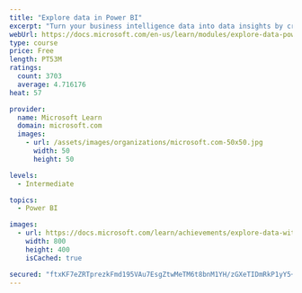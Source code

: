 ```yaml
---
title: "Explore data in Power BI"
excerpt: "Turn your business intelligence data into data insights by creating and configuring Power BI dashboards."
webUrl: https://docs.microsoft.com/en-us/learn/modules/explore-data-power-bi/
type: course
price: Free
length: PT53M
ratings:
  count: 3703
  average: 4.716176
heat: 57

provider:
  name: Microsoft Learn
  domain: microsoft.com
  images:
    - url: /assets/images/organizations/microsoft.com-50x50.jpg
      width: 50
      height: 50

levels:
  - Intermediate

topics:
  - Power BI

images:
  - url: https://docs.microsoft.com/learn/achievements/explore-data-with-power-bi-desktop-social.png
    width: 800
    height: 400
    isCached: true

secured: "ftxKF7eZRTprezkFmd195VAu7EsgZtwMeTM6t8bnM1YH/zGXeTIDmRkP1yY5+rVk5ddX69Nz06D9hrNedDt8waCfUcYVkK4//OUuUURzX/JSWlkuzA72fRIISv2LC4IE256EZ7M8S6KjrGZZTbn2cxfOBQ+Orp0ipGh7Yk058DgfG++knZiKeUMY1FvD3iOHKmZT6lJMx+6i8d2eUr3FP1uPwe3r+qQEjmkx6f8pGXPjzbPhVYcFpgvefICo0cYNTkjv8mum2rwHucRLmEH4Z7E0yb7mAUrobwiC6QAmWqK2CW33AYwVzy4PsdgCqDKP8C+5AMg4cPpoh7A/wmQaU9pkQ1tzJ8vtaA2+7mSQNPq8fk4z1r+UbirNvueJ4TOy31HdUW/Ubd4SsosXuVcBKvvlzkriRFyMzKCeLLQMuGE=;7dlIs+OUpHw9rEskbCN7RQ=="
---
```


